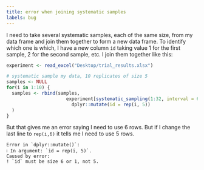 ```yaml
---
title: error when joining systematic samples
labels: bug
---
```

I need to take several systematic samples, each of the same size, from my data frame and join them together to form a new data frame. To identify which one is which, I have a new column `id` taking value 1 for the first sample, 2 for the second sample, etc. I join them together like this:


```r
experiment <- read_excel("Desktop/trial_results.xlsx")

# systematic sample my data, 10 replicates of size 5
samples <- NULL
for(i in 1:10) {
  samples <- rbind(samples,
                      experiment[systematic_sampling(1:32, interval = 6),] |>
                        dplyr::mutate(id = rep(i, 5))
  )
}
```

But that gives me an error saying I need to use 6 rows. But if I change the last line to `rep(i,6)` it tells me I need to use 5 rows.
```
Error in `dplyr::mutate()`:
ℹ In argument: `id = rep(i, 5)`.
Caused by error:
! `id` must be size 6 or 1, not 5.
```
